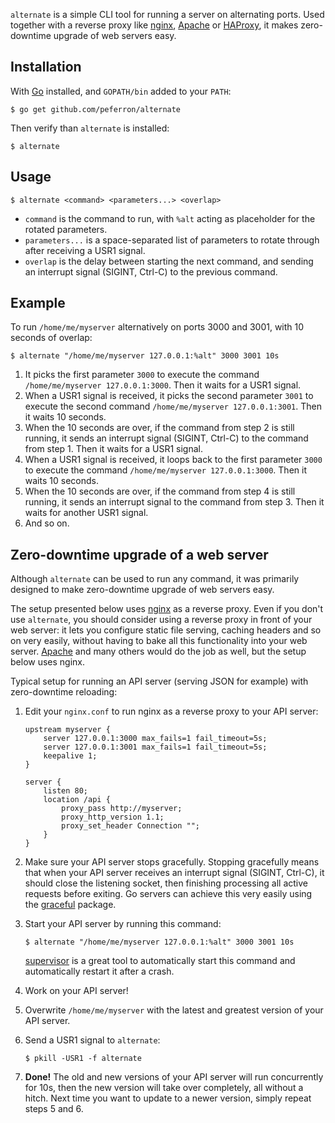 `alternate` is a simple CLI tool for running a server on alternating ports. Used together with a reverse proxy like [nginx](http://nginx.org/), [Apache](https://httpd.apache.org/) or [HAProxy](http://www.haproxy.org/), it makes zero-downtime upgrade of web servers easy.

## Installation

With [Go](http://golang.org/) installed, and `GOPATH/bin` added to your `PATH`:

```shell
$ go get github.com/peferron/alternate
```

Then verify than `alternate` is installed:

```shell
$ alternate
```

## Usage

```shell
$ alternate <command> <parameters...> <overlap>
```

- `command` is the command to run, with `%alt` acting as placeholder for the rotated parameters. 
- `parameters...` is a space-separated list of parameters to rotate through after receiving a USR1 signal.
- `overlap` is the delay between starting the next command, and sending an interrupt signal (SIGINT, Ctrl-C) to the previous command.

## Example

To run `/home/me/myserver` alternatively on ports 3000 and 3001, with 10 seconds of overlap:

```shell
$ alternate "/home/me/myserver 127.0.0.1:%alt" 3000 3001 10s
```

1. It picks the first parameter `3000` to execute the command `/home/me/myserver 127.0.0.1:3000`. Then it waits for a USR1 signal.
2. When a USR1 signal is received, it picks the second parameter `3001` to execute the second command `/home/me/myserver 127.0.0.1:3001`. Then it waits 10 seconds.
3. When the 10 seconds are over, if the command from step 2 is still running, it sends an interrupt signal (SIGINT, Ctrl-C) to the command from step 1. Then it waits for a USR1 signal.
4. When a USR1 signal is received, it loops back to the first parameter `3000` to execute the command `/home/me/myserver 127.0.0.1:3000`. Then it waits 10 seconds.
5. When the 10 seconds are over, if the command from step 4 is still running, it sends an interrupt signal to the command from step 3. Then it waits for another USR1 signal.
6. And so on.

## Zero-downtime upgrade of a web server

Although `alternate` can be used to run any command, it was primarily designed to make zero-downtime upgrade of web servers easy.

The setup presented below uses [nginx](http://nginx.org/) as a reverse proxy. Even if you don't use `alternate`, you should consider using a reverse proxy in front of your web server: it lets you configure static file serving, caching headers and so on very easily, without having to bake all this functionality into your web server. [Apache](https://httpd.apache.org/) and many others would do the job as well, but the setup below uses nginx.

Typical setup for running an API server (serving JSON for example) with zero-downtime reloading:

1. Edit your `nginx.conf` to run nginx as a reverse proxy to your API server:

    ```shell
    upstream myserver {
        server 127.0.0.1:3000 max_fails=1 fail_timeout=5s;
        server 127.0.0.1:3001 max_fails=1 fail_timeout=5s;
        keepalive 1;
    }

    server {
        listen 80;
        location /api {
            proxy_pass http://myserver;
            proxy_http_version 1.1;
            proxy_set_header Connection "";
        }
    }
    ```

2. Make sure your API server stops gracefully. Stopping gracefully means that when your API server receives an interrupt signal (SIGINT, Ctrl-C), it should close the listening socket, then finishing processing all active requests before exiting. Go servers can achieve this very easily using the [graceful](https://github.com/stretchr/graceful) package.
3. Start your API server by running this command:

    ```shell
    $ alternate "/home/me/myserver 127.0.0.1:%alt" 3000 3001 10s
    ```

    [supervisor](http://supervisord.org/) is a great tool to automatically start this command and automatically restart it after a crash.
4. Work on your API server!
5. Overwrite `/home/me/myserver` with the latest and greatest version of your API server.
6. Send a USR1 signal to `alternate`:

    ```shell
    $ pkill -USR1 -f alternate
    ```

7. **Done!** The old and new versions of your API server will run concurrently for 10s, then the new version will take over completely, all without a hitch. Next time you want to update to a newer version, simply repeat steps 5 and 6.

